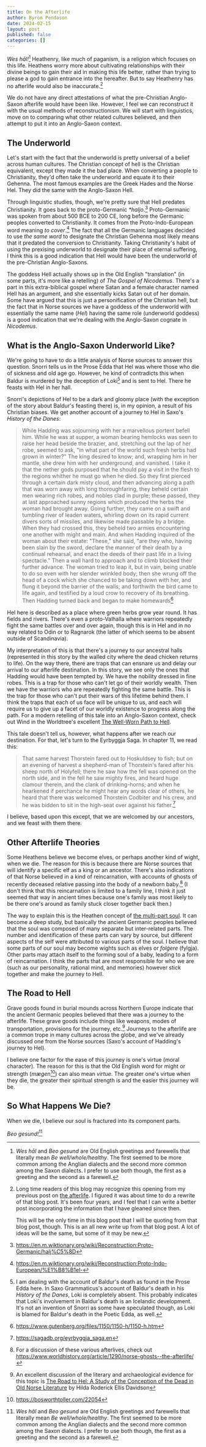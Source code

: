 ```yaml
---
title: On the Afterlife
author: Byron Pendason
date: 2024-02-15
layout: post
published: false
categories: []
---
```


*Wes hāl!*[^1] Heathenry, like much of paganism, is a religion which focuses on this life. Heathens worry more about cultivating relationships with their divine beings to gain their aid in making this life better, rather than trying to please a god to gain entrance into the hereafter. But to say Heathenry has no afterlife would also be inaccurate.[^2]

We do not have any direct attestations of what the pre-Christian Anglo-Saxon afterlife would have been like. However, I feel we can reconstruct it with the usual methods of reconstructionism. We will start with linguistics, move on to comparing what other related cultures believed, and then attempt to put it into an Anglo-Saxon context.

## The Underworld

Let's start with the fact that the underworld is pretty universal of a belief across human cultures. The Christian concept of hell is the Christian equivalent, except they made it the bad place. When converting a people to Christianity, they'd often take the underworld and equate it to their Gehenna. The most famous examples are the Greek Hades and the Norse Hel. They did the same with the Anglo-Saxon Hell.

Through linguistic studies, though, we're pretty sure that Hell predates Christianity. It goes back to the proto-Germanic *\*haljo*.[^3] Proto-Germanic was spoken from about 500 BCE to 200 CE, long before the Germanic peoples converted to Christianity. It comes from the Proto-Indo-European word meaning *to cover*.[^4] The fact that all the Germanic languages decided to use *the same word* to designate the Christian Gehenna most likely means that it predated the conversion to Christianity. Taking Christianity's habit of using the prexising underworld to designate their place of eternal suffering, I think this is a good indication that Hell would have been the underworld of the pre-Christian Anglo-Saxons.

The goddess Hell actually shows up in the Old English "translation" (in some parts, it's more like a retelling) of *The Gospel of Nicodemus*. There's a part in this extra-biblical gospel where Satan and a female character named Hell has an argument, and she essentially kicks Satan out of her domain. Some have argued that this is just a personification of the Christian hell, but the fact that in Norse sources we have a goddess of the underworld with essentially the same name (*Hel*) having the same role (underworld goddess) is a good indication that we're dealing with the Anglo-Saxon cognate in *Nicodemus*.

## What is the Anglo-Saxon Underworld Like?

We're going to have to do a little analysis of Norse sources to answer this question. Snorri tells us in the Prose Edda that Hel was where those who die of sickness and old age go. However, he kind of contradicts this when Baldur is murdered by the deception of Loki[^5] and is sent to Hel. There he feasts with Hel in her hall.

Snorri's depictions of Hel to be a dark and gloomy place (with the exception of the story about Baldur's feasting there) is, in my opinion, a result of his Christian biases. We get another account of a journey to Hel in Saxo's *History of the Danes*:

> While Hadding was sojourning with her a marvellous portent befell him. While he was at supper, a woman bearing hemlocks was seen to raise her head beside the brazier, and, stretching out the lap of her robe, seemed to ask, "in what part of the world such fresh herbs had grown in winter?" The king desired to know; and, wrapping him in her mantle, she drew him with her underground, and vanished. I take it that the nether gods purposed that he should pay a visit in the flesh to the regions whither he must go when he died. So they first pierced through a certain dark misty cloud, and then advancing along a path that was worn away with long thoroughfaring, they beheld certain men wearing rich robes, and nobles clad in purple; these passed, they at last approached sunny regions which produced the herbs the woman had brought away. Going further, they came on a swift and tumbling river of leaden waters, whirling down on its rapid current divers sorts of missiles, and likewise made passable by a bridge. When they had crossed this, they beheld two armies encountering one another with might and main. And when Hadding inquired of the woman about their estate: "These," she said, "are they who, having been slain by the sword, declare the manner of their death by a continual rehearsal, and enact the deeds of their past life in a living spectacle." Then a wall hard to approach and to climb blocked their further advance. The woman tried to leap it, but in vain, being unable to do so even with her slender wrinkled body; then she wrung off the head of a cock which she chanced to be taking down with her, and flung it beyond the barrier of the walls; and forthwith the bird came to life again, and testified by a loud crow to recovery of its breathing. Then Hadding turned back and began to make homewards[^6]

Hel here is described as a place where green herbs grow year round. It has fields and rivers. There's even a proto-Valhalla where warriors repeatedly fight the same battles over and over again, though this is in Hel and in no way related to Odin or to Ragnarok (the latter of which seems to be absent outside of Scandinavia).

My interpretation of this is that there's a journey to our ancestral halls (represented in this story by the walled city where the dead chicken returns to life). On the way there, there are traps that can ensnare us and delay our arrival to our afterlife destination. In this story, we see only the ones that Hadding would have been tempted by. We have the nobility dressed in fine robes. This is a trap for those who can't let go of their worldly wealth. Then we have the warriors who are repeatedly fighting the same battle. This is the trap for those who can't put their wars of this lifetime behind them. I think the traps that each of us face will be unique to us, and each will require us to give up a facet of our worldly existence to progress along the path. For a modern retelling of this tale into an Anglo-Saxon context, check out Wind in the Worldtree's excellent [The Well-Worn Path to Hell](https://windintheworldtree.wordpress.com/2020/02/11/the-well-worn-path-to-hell/).

This tale doesn't tell us, however, what happens after we reach our destination. For that, let's turn to the Eyrbyggja Saga. In chapter 11, we read this:

> That same harvest Thorstein fared out to Hoskuldsey to fish; but on an evening of harvest a shepherd-man of Thorstein's fared after his sheep north of Holyfell; there he saw how the fell was opened on the north side, and in the fell he saw mighty fires, and heard huge clamour therein, and the clank of drinking-horns; and when he hearkened if perchance he might hear any words clear of others, he heard that there was welcomed Thorstein Codbiter and his crew, and he was bidden to sit in the high-seat over against his father.[^7]

I believe, based upon this except, that we are welcomed by our ancestors, and we feast with them there.

## Other Afterlife Theories

Some Heathens believe we become elves, or perhaps another kind of wight, when we die. The reason for this is because there are Norse sources that will identify a specific elf as a king or an ancestor. There's also indications of that Norse believed in a kind of reincarnation, with accounts of ghosts of recently deceased relative passing into the body of a newborn baby.[^8] (I don't think that this reincarnation is limited to a family line, I think it just seemed that way in ancient times because one's family was most likely to be there one's around as family stuck closer together back then.)

The way to explain this is the Heathen concept of [the multi-part soul](https://windintheworldtree.wordpress.com/2018/01/24/the-multi-part-soul/). It can become a deep study, but basically the ancient Germanic peoples believed that the soul was composed of many separate but inter-related parts. The number and identification of these parts can vary by source, but different aspects of the self were attributed to various parts of the soul. I believe that some parts of our soul may become wights such as elves or *folġere*  (fylgja). Other parts may attach itself to the forming soul of a baby, leading to a form of reincarnation. I think the parts that are most responsible for who we are (such as our personality, rational mind, and memories) however stick together and make the journey to Hell.


## The Road to Hell

Grave goods found in burial mounds across Northern Europe indicate that the ancient Germanic peoples believed that there was a journey to the afterlife. These grave goods include things like weapons, modes of transportation, provisions for the journey, etc.[^9] Journeys to the afterlife are a common trope in many cultures across the globe, and we've already discussed one from the Norse sources (Saxo's account of Hadding's journey to Hel). 

I believe one factor for the ease of this journey is one's virtue (moral character). The reason for this is that the Old English word for might or strength (*mægen*[^10]) can also mean *virtue*. The greater one's virtue when they die, the greater their spiritual strength is and the easier this journey will be.

## So What Happens We Die?

When we die, I believe our soul is fractured into its component parts.

*Beo gesund!*[^1]

[^1]: *Wes hāl* and *Beo gesund* are Old English greetings and farewells that literally mean *Be well/whole/healthy*. The first seemed to be more common among the Anglian dialects and the second more common among the Saxon dialects. I prefer to use both though, the first as a greeting and the second as a farewell.

[^2]: Long time readers of this blog may recognize this opening from my previous post on [the afterlife](https://www.minewyrtruman.com/2020/07/14/the-afterlife/). I figured it was about time to do a rewrite of that blog post. It's been four years, and I feel that I can write a better post incorporating the information that I have gleaned since then.

    This will be the only time in this blog post that I will be quoting from that blog post, though. This is an all new write up from that blog post. A lot of ideas will be the same, but some of it may be new.

[^3]: https://en.m.wiktionary.org/wiki/Reconstruction:Proto-Germanic/halj%C5%8D

[^4]: https://en.m.wiktionary.org/wiki/Reconstruction:Proto-Indo-European/%E1%B8%B1el-

[^5]: I am dealing with the account of Baldur's death as found in the Prose Edda here. In Saxo Grammaticus's account of Baldur's death in his *History of the Danes*, Loki is completely absent. This probably indicates that Loki's involvement in Baldur's death is an Icelandic development. It's not an invention of Snorri as some have speculated though, as Loki is blamed for Baldur's death in the Poetic Edda, as well.

[^6]: https://www.gutenberg.org/files/1150/1150-h/1150-h.htm

[^7]: https://sagadb.org/eyrbyggja_saga.en

[^8]: For a discussion of these various afterlives, check out https://www.worldhistory.org/article/1290/norse-ghosts--the-afterlife/

[^9]: An excellent discussion of the literary and archaeological evidence for this topic is [The Road to Hel: A Study of the Conception of the Dead in Old Norse Literature](https://www.amazon.com/Road-Hel-Study-Conception-Literature/dp/0837100704) by Hilda Roderick Ellis Davidson

[^10]: https://bosworthtoller.com/22054